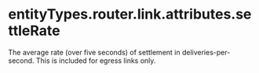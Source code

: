 # entityTypes.router.link.attributes.settleRate

The average rate (over five seconds) of settlement in deliveries-per-second.  This is included for egress links only.

